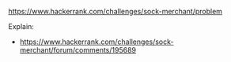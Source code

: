 https://www.hackerrank.com/challenges/sock-merchant/problem

Explain:
- https://www.hackerrank.com/challenges/sock-merchant/forum/comments/195689
